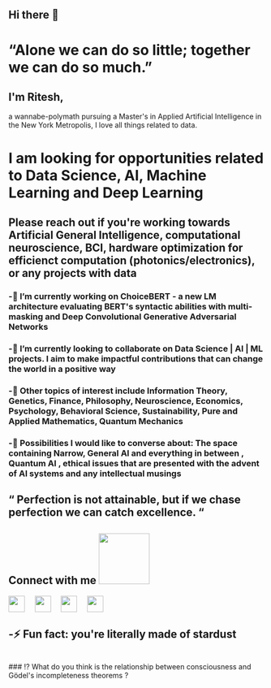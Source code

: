<h2> Hi there 👋 </h2>

# “Alone we can do so little; together we can do so much.”

<h2> I'm Ritesh, </h2> 
a wannabe-polymath pursuing a Master's in Applied Artificial Intelligence in the New York Metropolis, I love all things related to data.

<h1> I am looking for opportunities related to Data Science, AI, Machine Learning and Deep Learning </h1>

<h2> Please reach out if you're working towards Artificial General Intelligence, computational neuroscience, BCI, hardware optimization for efficienct computation (photonics/electronics), or any projects with data </h2>
 
### -🔭 I’m currently working on ChoiceBERT - a new LM architecture evaluating BERT's syntactic abilities with multi-masking and Deep Convolutional Generative Adversarial Networks
     
### -👯 I’m currently looking to collaborate on Data Science | AI | ML projects. I aim to make impactful contributions that can change the world in a positive way

### -🌱 Other topics of interest include Information Theory, Genetics, Finance, Philosophy, Neuroscience, Economics, Psychology, Behavioral Science, Sustainability, Pure and Applied Mathematics, Quantum Mechanics

### -💬 Possibilities I would like to converse about: The space containing Narrow, General AI and everything in between , Quantum AI , ethical issues that are presented with the advent of AI systems and any intellectual musings 

 ## “ Perfection is not attainable, but if we chase perfection we can catch excellence. “          

<!-- -📘 [Read my blog](https://medium.com/@ritesh.panditi98) -->

<!-- -📫 How to reach me:  <br />                   
                    [LinkendIn](https://www.linkedin.com/in/ritesh-980/) <br />
                    [Twitter](https://twitter.com/AmalgamOfChaos) <br />
                    [Mail me](panditiall@gmail.com) <br /> -->
                    
<h2> Connect with me <img src='https://raw.githubusercontent.com/ShahriarShafin/ShahriarShafin/main/Assets/handshake.gif' width="100px"> </h2>
<a href = 'https://www.linkedin.com/in/ritesh-980'> <img width = '32px' align= 'center' src="https://raw.githubusercontent.com/rahulbanerjee26/githubAboutMeGenerator/main/icons/linked-in-alt.svg"/></a> &nbsp &nbsp 
<a href = 'https://www.twitter.com/AmalgamOfChaos'> <img width = '32px' align= 'center' src="https://raw.githubusercontent.com/rahulbanerjee26/githubAboutMeGenerator/main/icons/twitter.svg"/></a> &nbsp &nbsp 
<a href = 'ritesh.panditi98'> <img width = '32px' align= 'center' src="https://raw.githubusercontent.com/rahulbanerjee26/githubAboutMeGenerator/main/icons/medium.svg"/></a> &nbsp &nbsp 
<a href = 'https://www.github.com/MoronSlayer'> <img width = '32px' align= 'center' src="https://raw.githubusercontent.com/rahulbanerjee26/githubAboutMeGenerator/main/icons/github.svg"/></a> <br />
                    
<!--   [![GitHub Streak](http://github-readme-streak-stats.herokuapp.com?user=your-github-username&theme=dark&background=000000)](https://git.io/streak-stats) -->
         
## -⚡ Fun fact: you're literally made of stardust 
<br />
### ⁉️ What do you think is the relationship between consciousness and Gödel's incompleteness theorems ? 	
